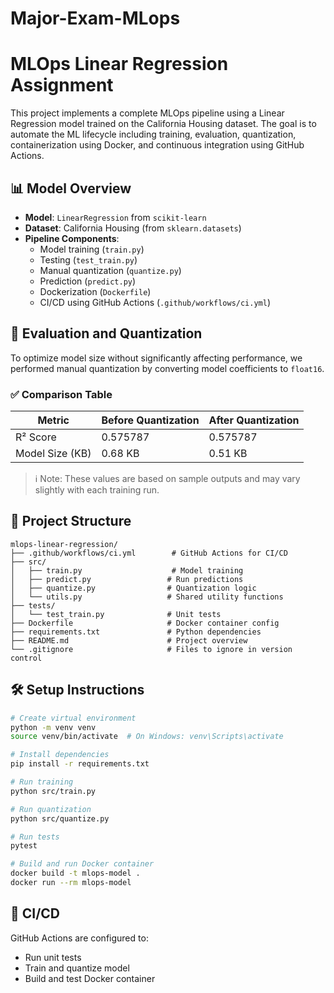 # Major-Exam-MLops

# MLOps Linear Regression Assignment

This project implements a complete MLOps pipeline using a Linear Regression model trained on the California Housing dataset. The goal is to automate the ML lifecycle including training, evaluation, quantization, containerization using Docker, and continuous integration using GitHub Actions.

## 📊 Model Overview
- **Model**: `LinearRegression` from `scikit-learn`
- **Dataset**: California Housing (from `sklearn.datasets`)
- **Pipeline Components**:
  - Model training (`train.py`)
  - Testing (`test_train.py`)
  - Manual quantization (`quantize.py`)
  - Prediction (`predict.py`)
  - Dockerization (`Dockerfile`)
  - CI/CD using GitHub Actions (`.github/workflows/ci.yml`)

## 🧪 Evaluation and Quantization
To optimize model size without significantly affecting performance, we performed manual quantization by converting model coefficients to `float16`.

### ✅ Comparison Table

| Metric                     | Before Quantization | After Quantization |
|---------------------------|----------------------|---------------------|
| R² Score                  | 0.575787             | 0.575787            |
| Model Size (KB)           | 0.68 KB              | 0.51 KB             |

> ℹ️ Note: These values are based on sample outputs and may vary slightly with each training run.

## 📁 Project Structure
```
mlops-linear-regression/
├── .github/workflows/ci.yml        # GitHub Actions for CI/CD
├── src/
│   ├── train.py                    # Model training
│   ├── predict.py                 # Run predictions
│   ├── quantize.py                # Quantization logic
│   └── utils.py                   # Shared utility functions
├── tests/
│   └── test_train.py              # Unit tests
├── Dockerfile                     # Docker container config
├── requirements.txt               # Python dependencies
├── README.md                      # Project overview
└── .gitignore                     # Files to ignore in version control
```

## 🛠 Setup Instructions
```bash
# Create virtual environment
python -m venv venv
source venv/bin/activate  # On Windows: venv\Scripts\activate

# Install dependencies
pip install -r requirements.txt

# Run training
python src/train.py

# Run quantization
python src/quantize.py

# Run tests
pytest

# Build and run Docker container
docker build -t mlops-model .
docker run --rm mlops-model
```

## 🚀 CI/CD
GitHub Actions are configured to:
- Run unit tests
- Train and quantize model
- Build and test Docker container

